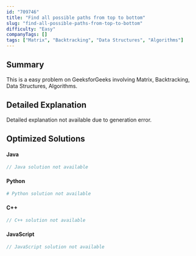 ```yaml
---
id: "709746"
title: "Find all possible paths from top to bottom"
slug: "find-all-possible-paths-from-top-to-bottom"
difficulty: "Easy"
companyTags: []
tags: ["Matrix", "Backtracking", "Data Structures", "Algorithms"]
---
```


## Summary

This is a easy problem on GeeksforGeeks involving Matrix, Backtracking, Data Structures, Algorithms.

## Detailed Explanation

Detailed explanation not available due to generation error.

## Optimized Solutions

#### Java
```java
// Java solution not available
```

#### Python
```python
# Python solution not available
```

#### C++
```cpp
// C++ solution not available
```

#### JavaScript
```javascript
// JavaScript solution not available
```